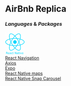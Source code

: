 # AirBnb Replica

### _Languages_ & _Packages_

<img alt="css" width="64px" src="./assets/native-logo.png"> <br>
[React Navigation](https://github.com/react-navigation/react-navigation) <br>
[Axios](https://github.com/axios/axios) <br>
[Expo](https://github.com/expo/expo) <br>
[React Native maps](https://github.com/react-native-community/react-native-maps) <br>
[React Native Snap Carousel](https://github.com/archriss/react-native-snap-carousel)

<!-- <p align="center">
<img src="./src/assets/login.png" width="250" alt="login">
<img src="./src/assets/signup.png" width="250" alt="signup">
<img src="./src/assets/profile.png" width="250" alt="profile">
<img src="./src/assets/home.png" width="250" alt="home">
<img src="./src/assets/annonce.png" width="250" alt="annonce">
<img src="./src/assets/carte.png" width="250" alt="carte"></p> -->
